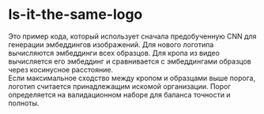 # Is-it-the-same-logo
Это пример кода, который использует сначала предобученную CNN для генерации эмбеддингов изображений.
Для нового логотипа вычисляются эмбеддинги всех образцов. Для кропа из видео вычисляется его эмбеддинг и сравнивается с эмбеддингами образцов через косинусное расстояние.   
Если максимальное сходство между кропом и образцами выше порога, логотип считается принадлежащим искомой организации.  Порог определяется на валидационном наборе для баланса точности и полноты.
